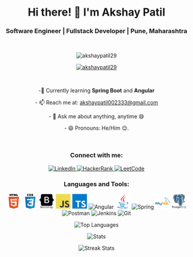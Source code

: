 <div align="center">
  <h1>Hi there! 👋 I'm Akshay Patil</h1>
  <h3>Software Engineer | Fullstack Developer | Pune, Maharashtra</h3>
</div>

<br clear="both">

<div align="center">
  <p>
    <img src="https://komarev.com/ghpvc/?username=akshaypatil29&label=Profile%20views&color=0e75b6&style=flat" alt="akshaypatil29"/>
  </p>

  <p>
    <a href="https://github.com/ryo-ma/github-profile-trophy">
      <img src="https://github-profile-trophy.vercel.app/?username=akshaypatil29" alt="akshaypatil29"/>
    </a>
  </p>
  <br clear="both">
<div>
  
  <p align="center">
    -🌱 Currently learning <strong>Spring Boot</strong> and <strong>Angular</strong>
  </p>

  <p align="center">
   - 📫 Reach me at: <a href="mailto:akshaypatil002333@gmail.com">akshaypatil002333@gmail.com</a>
  </p>

  <p align="center">
   - 💬 Ask me about anything, anytime 😄
  </p>

  <p align="center">
   - 😄 Pronouns: He/Him 😌.
  </p>
  
</div>

<br clear="both">

  <h3 align="center">Connect with me:</h3>
  <p align="center">
    <a href="https://linkedin.com/in/akshaypatil23" target="_blank">
      <img src="https://raw.githubusercontent.com/rahuldkjain/github-profile-readme-generator/master/src/images/icons/Social/linked-in-alt.svg" alt="LinkedIn" height="30" width="40"/>
    </a>
    <a href="https://www.hackerrank.com/akshaybp23" target="_blank">
      <img src="https://raw.githubusercontent.com/rahuldkjain/github-profile-readme-generator/master/src/images/icons/Social/hackerrank.svg" alt="HackerRank" height="30" width="40"/>
    </a>
    <a href="https://www.leetcode.com/akshaypatil002333" target="_blank">
      <img src="https://raw.githubusercontent.com/rahuldkjain/github-profile-readme-generator/master/src/images/icons/Social/leet-code.svg" alt="LeetCode" height="30" width="40"/>
    </a>
  </p>
</div>

<div align="center">
  <h3>Languages and Tools:</h3>
  <p align="center">
    <img src="https://raw.githubusercontent.com/devicons/devicon/master/icons/html5/html5-original-wordmark.svg" alt="HTML5" width="40" height="40"/>
    <img src="https://raw.githubusercontent.com/devicons/devicon/master/icons/css3/css3-original-wordmark.svg" alt="CSS3" width="40" height="40"/>
    <img src="https://raw.githubusercontent.com/devicons/devicon/master/icons/bootstrap/bootstrap-plain-wordmark.svg" alt="Bootstrap" width="40" height="40"/>
    <img src="https://raw.githubusercontent.com/devicons/devicon/master/icons/javascript/javascript-original.svg" alt="JavaScript" width="40" height="40"/>
    <img src="https://raw.githubusercontent.com/devicons/devicon/master/icons/typescript/typescript-original.svg" alt="TypeScript" width="40" height="40"/>
    <img src="https://angular.io/assets/images/logos/angular/angular.svg" alt="Angular" width="40" height="40"/>
    <img src="https://raw.githubusercontent.com/devicons/devicon/master/icons/java/java-original.svg" alt="Java" width="40" height="40"/>
    <img src="https://www.vectorlogo.zone/logos/springio/springio-icon.svg" alt="Spring" width="40" height="40"/>
    <img src="https://raw.githubusercontent.com/devicons/devicon/master/icons/mysql/mysql-original-wordmark.svg" alt="MySQL" width="40" height="40"/>
    <img src="https://raw.githubusercontent.com/devicons/devicon/master/icons/postgresql/postgresql-original-wordmark.svg" alt="PostgreSQL" width="40" height="40"/>
    <img src="https://www.vectorlogo.zone/logos/getpostman/getpostman-icon.svg" alt="Postman" width="40" height="40"/>
    <img src="https://www.vectorlogo.zone/logos/jenkins/jenkins-icon.svg" alt="Jenkins" width="40" height="40"/>
    <img src="https://www.vectorlogo.zone/logos/git-scm/git-scm-icon.svg" alt="Git" width="40" height="40"/>
  </p>
</div>

<div align="center">
  <p align="center">
    <img src="https://github-readme-stats.vercel.app/api/top-langs?username=akshaypatil29&show_icons=true&locale=en&layout=compact" alt="Top Languages"/>
  </p>

  <p align="center">
    <img src="https://github-readme-stats.vercel.app/api?username=akshaypatil29&show_icons=true&locale=en" alt="Stats"/>
  </p>

  <p align="center">
    <img src="https://github-readme-streak-stats.herokuapp.com/?user=akshaypatil29" alt="Streak Stats"/>
  </p>
</div>
